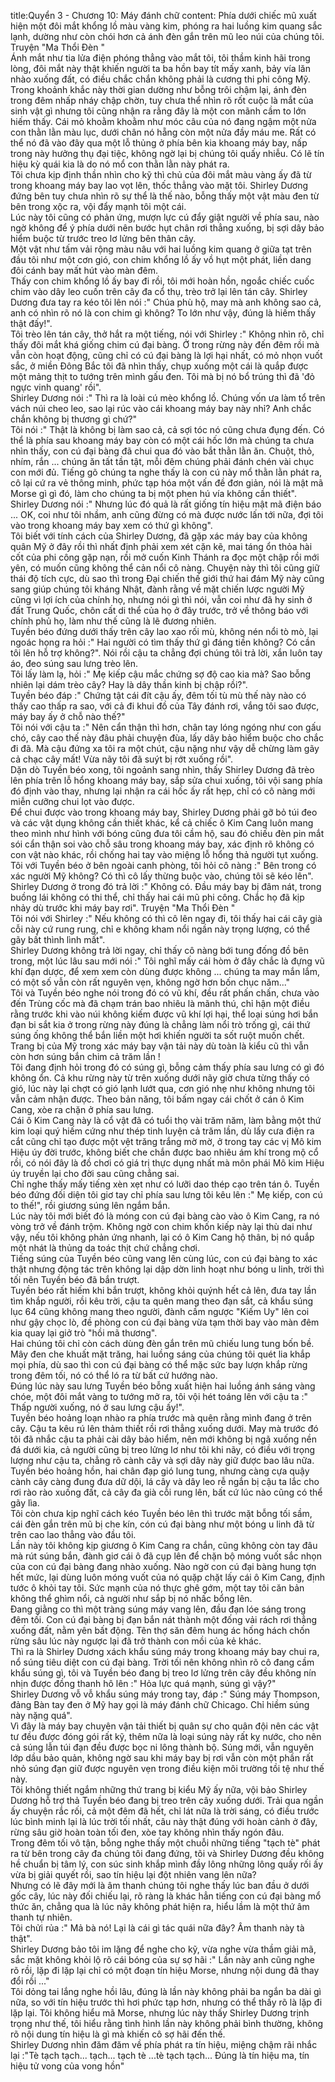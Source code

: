 title:Quyển 3 - Chương 10: Máy đánh chữ
content:
Phía dưới chiếc mũ xuất hiện một đôi mắt khổng lồ màu vàng kim, phóng ra hai luồng kim quang sắc lạnh, dường như còn chói hơn cả ánh đèn gắn trên mũ leo núi của chúng tôi. Truyện "Ma Thổi Đèn " <br>Ánh mắt như tia lửa điện phóng thẳng vào mắt tôi, tôi thầm kinh hãi trong lòng, đôi mắt này thật khiến người ta ba hồn bay tít mấy xanh, bảy vía lăn nhào xuống đất, có điều chắc chắn không phải là cương thi phi công Mỹ.<br>Trong khoảnh khắc này thời gian dường như bỗng trôi chậm lại, ánh đèn trong đêm nhấp nháy chập chờn, tuy chưa thể nhìn rõ rốt cuộc là mắt của sinh vật gì nhưng tôi cũng nhận ra rằng đây là một con mãnh cầm to lớn hiếm thấy. Cái mỏ khoằm khoằm như móc câu của nó đang ngậm một nửa con thằn lằn màu lục, dưới chân nó hẵng còn một nửa đầy máu me. Rất có thể nó đã vào đây qua một lỗ thủng ở phía bên kia khoang máy bay, nấp trong này hưởng thụ đại tiệc, không ngờ lại bị chúng tôi quấy nhiễu. Có lẽ tín hiệu kỳ quái kia là do nó mổ con thằn lằn này phát ra.<br>Tôi chưa kịp định thần nhìn cho kỹ thì chủ của đôi mắt màu vàng ấy đã từ trong khoang máy bay lao vọt lên, thốc thẳng vào mặt tôi. Shirley Dương đứng bên tuy chưa nhìn rõ sự thể là thế nào, bỗng thấy một vật màu đen từ bên trong xộc ra, vội đẩy mạnh tôi một cái.<br>Lúc này tôi cũng có phản ứng, mượn lực cú đẩy giật người về phía sau, nào ngờ không để ý phía dưới nên bước hụt chân rơi thẳng xuống, bị sợi dây bảo hiểm buộc từ trước treo lơ lửng bên thân cây.<br>Một vật như tấm vải rộng màu nâu với hai luồng kim quang ở giữa tạt trên đầu tôi như một cơn gió, con chim khổng lồ ấy vồ hụt một phát, liền dang đôi cánh bay mất hút vào màn đêm.<br>Thấy con chim khổng lồ ấy bay đi rồi, tôi mới hoàn hồn, ngoắc chiếc cuốc chim vào dây leo cuốn trên cây đa cổ thụ, trèo trở lại lên tán cây. Shirley Dương đưa tay ra kéo tôi lên nói :" Chúa phù hộ, may mà anh không sao cả, anh có nhìn rõ nó là con chim gì không? To lớn như vậy, đúng là hiếm thấy thật đấy!".<br>Tôi trèo lên tán cây, thở hắt ra một tiếng, nói với Shirley :" Không nhìn rõ, chỉ thấy đôi mắt khá giống chim cú đại bàng. Ở trong rừng này đến đêm rồi mà vẫn còn hoạt động, cũng chỉ có cú đại bàng là lợi hại nhất, có mỏ nhọn vuốt sắc, ở miền Đông Bắc tôi đã nhìn thấy, chụp xuống một cái là quắp được một mảng thịt to tướng trên mình gấu đen. Tôi mà bị nó bổ trúng thì đã 'đỏ ngực vinh quang' rồi".<br>Shirley Dương nói :" Thì ra là loài cú mèo khổng lồ. Chúng vốn ưa làm tổ trên vách núi cheo leo, sao lại rúc vào cái khoang máy bay này nhỉ? Anh chắc chắn không bị thương gì chứ?"<br>Tôi nói :" Thật là không bị làm sao cả, cả sợi tóc nó cũng chưa đụng đến. Có thể là phía sau khoang máy bay còn có một cái hốc lớn mà chúng ta chưa nhìn thấy, con cú đại bàng đã chui qua đó vào bắt thằn lằn ăn. Chuột, thỏ, nhím, rắn ... chúng ăn tất tần tật, mỗi đêm chúng phải đánh chén vài chục con mới đủ. Tiếng gõ chúng ta nghe thấy là con cú này mổ thằn lằn phát ra, cô lại cứ ra vẻ thông minh, phức tạp hóa một vấn đề đơn giản, nói là mật mã Morse gì gì đó, làm cho chúng ta bị một phen hú vía không cần thiết".<br>Shirley Dương nói :" Nhưng lúc đó quả là rất giống tín hiệu mật mã điện báo ... OK, coi như tôi nhầm, anh cũng đừng có mà được nước lấn tới nữa, đợi tôi vào trong khoang máy bay xem có thứ gì không".<br>Tôi biết với tính cách của Shirley Dương, đã gặp xác máy bay của không quân Mỹ ở đây rồi thì nhất định phải xem xét cặn kẽ, mai táng ổn thỏa hài cốt của phi công gặp nạn, rồi mở cuốn Kinh Thánh ra đọc một chập rồi mới yên, có muốn cũng không thể cản nổi cô nàng. Chuyện này thì tôi cũng giữ thái độ tích cực, dù sao thì trong Đại chiến thế giới thứ hai đám Mỹ này cũng sang giúp chúng tôi kháng Nhật, đành rằng về mặt chiến lược người Mỹ cũng vì lợi ích của chính họ, nhưng nói gì thì nói, vẫn coi như đã hy sinh ở đất Trung Quốc, chôn cất di thể của họ ở đây trước, trở về thông báo với chính phủ họ, làm như thế cũng là lẽ đương nhiên.<br>Tuyền béo đứng dưới thấy trên cây lao xao rối mù, không nén nổi tò mò, lại ngoác họng ra hỏi :" Hai người có tìm thấy thứ gì đáng tiền không? Có cần tôi lên hỗ trợ không?". Nói rồi cậu ta chẳng đợi chúng tôi trả lời, xắn luôn tay áo, đeo súng sau lưng trèo lên.<br>Tôi lấy làm lạ, hỏi :" Mẹ kiếp cậu mắc chứng sợ độ cao kia mà? Sao bỗng nhiên lại dám trèo cây? Hay là dây thần kinh bị chập rồi?".<br>Tuyền béo đáp :" Chứng tật cái đít cậu ấy, đêm tối tù mù thế này nào có thấy cao thấp ra sao, với cả đi khui đồ của Tây đánh rơi, vắng tôi sao được, máy bay ấy ở chỗ nào thế?"<br>Tôi nói với cậu ta :" Nên cẩn thận thì hơn, chân tay lóng ngóng như con gấu chó, cây cao thế này đâu phải chuyện đùa, lấy dây bảo hiểm buộc cho chắc đi đã. Mà cậu đứng xa tôi ra một chút, cậu nặng như vậy dễ chừng làm gãy cả chạc cây mất! Vừa nãy tôi đã suýt bị rớt xuống rồi".<br>Dặn dò Tuyền béo xong, tôi ngoảnh sang nhìn, thấy Shirley Dương đã trèo lên phía trên lỗ hổng khoang máy bay, sắp sửa chui xuống, tôi vội sang phía đó định vào thay, nhưng lại nhận ra cái hốc ấy rất hẹp, chỉ có cô nàng mới miễn cưỡng chui lọt vào được.<br>Để chui được vào trong khoang máy bay, Shirley Dương phải gỡ bỏ túi đeo và các vật dụng không cần thiết khác, kể cả chiếc ô Kim Cang luôn mang theo mình như hình với bóng cũng đưa tôi cầm hộ, sau đó chiếu đèn pin mắt sói cẩn thận soi vào chỗ sâu trong khoang máy bay, xác định rõ không có con vật nào khác, rồi chống hai tay vào miệng lỗ hổng thả người tụt xuống.<br>Tôi với Tuyền béo ở bên ngoài canh phòng, tôi hỏi cô nàng :" Bên trong có xác người Mỹ không? Có thì cô lấy thừng buộc vào, chúng tôi sẽ kéo lên".<br>Shirley Dương ở trong đó trả lời :" Không có. Đầu máy bay bị đâm nát, trong buồng lái không có thi thể, chỉ thấy hai cái mũ phi công. Chắc họ đã kịp nhảy dù trước khi máy bay rơi". Truyện "Ma Thổi Đèn " <br>Tôi nói với Shirley :" Nếu không có thì cô lên ngay đi, tôi thấy hai cái cây già cỗi này cứ rung rung, chỉ e không kham nổi ngần này trọng lượng, có thể gãy bất thình lình mất".<br>Shirley Dương không trả lời ngay, chỉ thấy cô nàng bới tung đống đồ bên trong, một lúc lâu sau mới nói :" Tôi nghĩ mấy cái hòm ở đây chắc là đựng vũ khí đạn dược, để xem xem còn dùng được không ... chúng ta may mắn lắm, có một số vẫn còn rất nguyên vẹn, không ngờ hơn bốn chục năm..."<br>Tôi và Tuyền béo nghe nói trong đó có vũ khí, đều rất phấn chấn, chưa vào đến Trùng cốc mà đã chạm trán bao nhiêu là mãnh thú, chỉ hận một điều rằng trước khi vào núi không kiếm được vũ khí lợi hại, thể loại súng hơi bắn đạn bi sắt kia ở trong rừng này đúng là chẳng làm nổi trò trống gì, cái thứ súng ống không thể bắn liền một hơi khiến người ta sốt ruột muốn chết. Trang bị của Mỹ trong xác máy bay vận tải này dù toàn là kiểu cũ thì vẫn còn hơn súng bắn chim cả trăm lần !<br>Tôi đang định hỏi trong đó có súng gì, bỗng cảm thấy phía sau lưng có gì đó không ổn. Cả khu rừng này từ trên xuống dưới nãy giờ chưa từng thấy có gió, lúc này lại chợt có gió lạnh lướt qua, cơn gió nhẹ như không nhưng tôi vẫn cảm nhận được. Theo bản năng, tôi bấm ngay cái chốt ở cán ô Kim Cang, xòe ra chặn ở phía sau lưng.<br>Cái ô Kim Cang này là cổ vật đã có tuổi thọ vài trăm năm, làm bằng một thứ kim loại quý hiếm cứng như thép tinh luyện cả trăm lần, dù lấy cưa điện ra cắt cũng chỉ tạo được một vệt trăng trắng mờ mờ, ở trong tay các vị Mô kim Hiệu úy đời trước, không biết che chắn được bao nhiêu ám khí trong mộ cổ rồi, có nói đây là đồ chơi có giá trị thực dụng nhất mà môn phái Mô kim Hiệu úy truyền lại cho đời sau cũng chẳng sai.<br>Chỉ nghe thấy mấy tiếng xèn xẹt như có lưỡi dao thép cạo trên tán ô. Tuyền béo đứng đối diện tôi giơ tay chỉ phía sau lưng tôi kêu lên :" Mẹ kiếp, con cú to thế!", rồi giương súng lên ngắm bắn.<br>Lúc này tôi mới biết đó là móng con cú đại bàng cào vào ô Kim Cang, ra nó vòng trở về đánh trộm. Không ngờ con chim khốn kiếp này lại thù dai như vậy, nếu tôi không phản ứng nhanh, lại có ô Kim Cang hộ thân, bị nó quắp một nhát là thủng da toác thịt chứ chẳng chơi.<br>Tiếng súng của Tuyền béo cũng vang lên cùng lúc, con cú đại bàng to xác thật nhưng động tác trên không lại dập dờn linh hoạt như bóng u linh, trời thì tối nên Tuyền béo đã bắn trượt.<br>Tuyền béo rất hiếm khi bắn trượt, không khỏi quýnh hết cả lên, đưa tay lần tìm khắp người, rồi kêu trời, cậu ta quên mang theo đạn sắt, cả khẩu súng lục 64 cũng không mang theo người, đành cầm ngược "Kiếm Uy" lên coi như gậy chọc lò, đề phòng con cú đại bàng vừa tạm thời bay vào màn đêm kia quay lại giở trò "hồi mã thương".<br>Hai chúng tôi chỉ còn cách dùng đèn gắn trên mũ chiếu lung tung bốn bề. Mây đen che khuất mặt trăng, hai luồng sáng của chúng tôi quét lia khắp mọi phía, dù sao thì con cú đại bàng có thể mặc sức bay lượn khắp rừng trong đêm tối, nó có thể ló ra từ bất cứ hướng nào.<br>Đúng lúc này sau lưng Tuyền béo bỗng xuất hiện hai luồng ánh sáng vàng chóe, một đôi mắt vàng to tướng mở ra, tôi vội hét toáng lên với cậu ta :" Thấp người xuống, nó ở sau lưng cậu ấy!".<br>Tuyền béo hoảng loạn nhào ra phía trước mà quên rằng mình đang ở trên cây. Cậu ta kêu rú lên thảm thiết rồi rơi thẳng xuống dưới. May mà trước đó tôi đã nhắc cậu ta phải cài dây bảo hiểm, nên mới không bị ngã xuống nền đá dưới kia, cả người cũng bị treo lửng lơ như tôi khi nãy, có điều với trọng lượng như cậu ta, chẳng rõ cành cây và sợi dây này giữ được bao lâu nữa. Tuyền béo hoảng hồn, hai chân đạp gió lung tung, nhưng càng cựa quậy cành cây càng đung đưa dữ dội, lá cây và dây leo rễ ngắn bị cậu ta lắc cho rơi rào rào xuống đất, cả cây đa già cỗi rung lên, bất cứ lúc nào cũng có thể gãy lìa.<br>Tôi còn chưa kịp nghĩ cách kéo Tuyền béo lên thì trước mặt bỗng tối sầm, cái đèn gắn trên mũ bị che kín, cón cú đại bàng như một bóng u linh đã từ trên cao lao thẳng vào đầu tôi.<br>Lần này tôi không kịp giương ô Kim Cang ra chắn, cũng không còn tay đâu mà rút súng bắn, đành giơ cái ô đã cụp lên để chặn bộ móng vuốt sắc nhọn của con cú đại bàng đang nhào xuống. Nào ngờ con cú đại bàng hung tợn hết mức, lại dùng luôn móng vuốt của nó quặp chặt lấy cái ô Kim Cang, định tước ô khỏi tay tôi. Sức mạnh của nó thực ghê gớm, một tay tôi căn bản không thể ghìm nổi, cả người như sắp bị nó nhấc bổng lên.<br>Đang giằng co thì một tràng súng máy vang lên, đầu đạn lóe sáng trong đêm tối. Con cú đại bàng bị đạn bắn nát thành một đống vải rách rơi thẳng xuống đất, nằm yên bất động. Tên thợ săn đêm hung ác hống hách chốn rừng sâu lúc này ngược lại đã trở thành con mồi của kẻ khác.<br>Thì ra là Shirley Dương xách khẩu súng máy trong khoang máy bay chui ra, nổ súng tiêu diệt con cú đại bàng. Trời tối nên không nhìn rõ cô đang cầm khẩu súng gì, tôi và Tuyền béo đang bị treo lơ lửng trên cây đều không nín nhịn được đồng thanh hô lên :" Hỏa lực quá mạnh, súng gì vậy?"<br>Shirley Dương vỗ vỗ khẩu súng máy trong tay, đáp :" Súng máy Thompson, đảng Bàn tay đen ở Mỹ hay gọi là máy đánh chữ Chicago. Chỉ hiềm súng này nặng quá".<br>Vì đây là máy bay chuyên vận tải thiết bị quân sự cho quân đội nên các vật tư đều được đóng gói rất kỹ, thêm nữa là loại súng này rất kỵ nước, cho nên cả súng lẫn túi đạn đều được bọc ni lông thành bộ. Súng mới, vẫn nguyên lớp dầu bảo quản, không ngờ sau khi máy bay bị rơi vẫn còn một phần rất nhỏ súng đạn giữ được nguyên vẹn trong điều kiện môi trường tồi tệ như thế này.<br>Tôi không thiết ngắm những thứ trang bị kiểu Mỹ ấy nữa, vội bảo Shirley Dương hỗ trợ thả Tuyền béo đang bị treo trên cây xuống dưới. Trải qua ngần ấy chuyện rắc rối, cả một đêm đã hết, chỉ lát nữa là trời sáng, có điều trước lúc bình minh lại là lúc trời tối nhất, câu này thật đúng với hoàn cảnh ở đây, rừng sâu giờ hoàn toàn tối đen, xòe tay không nhìn thấy ngón đâu.<br>Trong đêm tối vô tận, bỗng nghe thấy một chuỗi những tiếng "tạch tè" phát ra từ bên trong cây đa chúng tôi đang đứng, tôi và Shirley Dương đều không hề chuẩn bị tâm lý, con súc sinh khắp mình đầy lông những lông quấy rối ấy vừa bị giải quyết rồi, sao tín hiệu lại đột nhiên vang lên nữa?<br>Nhưng có lẽ đây mới là âm thanh chúng tôi nghe thấy lúc ban đầu ở dưới gốc cây, lúc này đối chiếu lại, rõ ràng là khác hẳn tiếng con cú đại bàng mổ thức ăn, chẳng qua là lúc nãy không phát hiện ra, hiểu lầm là một thứ âm thanh tự nhiên.<br>Tôi chửi rủa :" Mả bà nó! Lại là cái gì tác quái nữa đây? Âm thanh này tà thật".<br>Shirley Dương bảo tôi im lặng để nghe cho kỹ, vừa nghe vừa thầm giải mã, sắc mặt không khỏi lộ rõ cái bóng của sự sợ hãi :" Lần này anh cũng nghe rõ rồi, lặp đi lặp lại chỉ có một đoạn tín hiệu Morse, nhưng nội dung đã thay đổi rồi ..."<br>Tôi dỏng tai lắng nghe hồi lâu, đúng là lần này không phải ba ngắn ba dài gì nữa, so với tín hiệu trước thì hơi phức tạp hơn, nhưng có thể thấy rõ là lặp đi lặp lại. Tôi không hiểu mã Morse, nhưng lúc này thấy Shirley Dương trịnh trọng như thế, tôi hiểu rằng tình hình lần này không phải bình thường, không rõ nội dung tín hiệu là gì mà khiến cô sợ hãi đến thế. <br>Shirley Dương nhìn đăm đăm về phía phát ra tín hiệu, miệng chậm rãi nhắc lại :"Tè tạch tạch... tạch... tạch tè ...tè tạch tạch... Đúng là tín hiệu ma, tín hiệu tử vong của vong hồn"